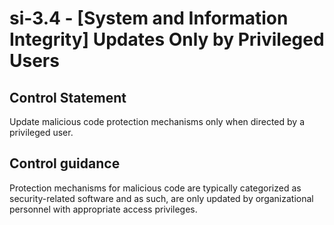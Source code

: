 # si-3.4 - \[System and Information Integrity\] Updates Only by Privileged Users

## Control Statement

Update malicious code protection mechanisms only when directed by a privileged user.

## Control guidance

Protection mechanisms for malicious code are typically categorized as security-related software and as such, are only updated by organizational personnel with appropriate access privileges.
